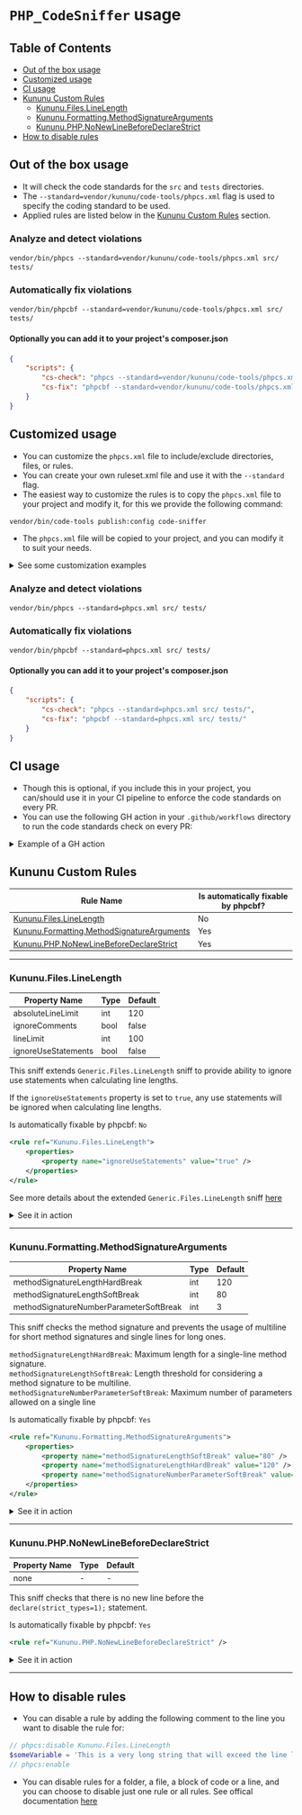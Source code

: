 # `PHP_CodeSniffer` usage

## Table of Contents
- [Out of the box usage](#out-of-the-box-usage)
- [Customized usage](#customized-usage)
- [CI usage](#ci-usage)
- [Kununu Custom Rules](#kununu-custom-rules)
  - [Kununu.Files.LineLength](#kununufileslinelength)
  - [Kununu.Formatting.MethodSignatureArguments](#kununuformattingmethodsignaturearguments)
  - [Kununu.PHP.NoNewLineBeforeDeclareStrict](#kununuphpnonewlinebeforedeclarestrict)
- [How to disable rules](#how-to-disable-rules)

## Out of the box usage
- It will check the code standards for the `src` and `tests` directories.
- The `--standard=vendor/kununu/code-tools/phpcs.xml` flag is used to specify the coding standard to be used.
- Applied rules are listed below in the [Kununu Custom Rules](#kununu-custom-rules) section.

### Analyze and detect violations
```console
vendor/bin/phpcs --standard=vendor/kununu/code-tools/phpcs.xml src/ tests/
```

### Automatically fix violations
```console
vendor/bin/phpcbf --standard=vendor/kununu/code-tools/phpcs.xml src/ tests/
```

#### Optionally you can add it to your project's composer.json
```json
{
    "scripts": {
        "cs-check": "phpcs --standard=vendor/kununu/code-tools/phpcs.xml src/ tests/",
        "cs-fix": "phpcbf --standard=vendor/kununu/code-tools/phpcs.xml src/ tests/"
    }
}
```

## Customized usage
- You can customize the `phpcs.xml` file to include/exclude directories, files, or rules.
- You can create your own ruleset.xml file and use it with the `--standard` flag.
- The easiest way to customize the rules is to copy the `phpcs.xml` file to your project and modify it, for this we provide the following command:

```console
vendor/bin/code-tools publish:config code-sniffer
```

- The `phpcs.xml` file will be copied to your project, and you can modify it to suit your needs.

<details>
  <summary>See some customization examples</summary>

Example of a customized `phpcs.xml` to include only the `Kununu.PHP.NoNewLineBeforeDeclareStrict` rule:
```xml
<?xml version="1.0"?>
<ruleset name="Custom">
    <config name="installed_paths" value="../../kununu/code-tools"/>

    <arg name="basepath" value="."/>
    <arg name="colors"/>
    <arg name="parallel" value="75"/>
    <arg value="p"/>
    <arg value="n"/>

    <description>Custom coding standard</description>

    <file>src</file>
    <file>tests</file>

    <exclude-pattern>*/tests/.results/*</exclude-pattern>

    <!-- Include only NoNewLineBeforeDeclareStrict sniff -->
    <rule ref="Kununu.PHP.NoNewLineBeforeDeclareStrict"/>
</ruleset>
```

Example of a customized `phpcs.xml` to include all Kununu rules except the `Kununu.Files.LineLength` rule:
```xml
<?xml version="1.0"?>
<ruleset name="code-tools">
    <config name="installed_paths" value="../../kununu/code-tools"/>

    <file>src</file>
    <file>tests</file>

    <arg name="basepath" value="."/>
    <arg name="colors"/>
    <arg name="parallel" value="75"/>
    <arg value="p"/>
    <arg value="n"/>

    <!-- Include all Kununu rules except Kununu.Files.LineLength -->
    <rule ref="Kununu">
        <exclude name="Kununu.Files.LineLength"/>
    </rule>
</ruleset>
```

Example of a customized `phpcs.xml` to include all Kununu rules + rules from other standards:
```xml
<?xml version="1.0"?>
<ruleset name="code-tools">
    <config name="installed_paths" value="../../kununu/code-tools"/>

    <file>src</file>
    <file>tests</file>

    <arg name="basepath" value="."/>
    <arg name="colors"/>
    <arg name="parallel" value="75"/>
    <arg value="p"/>
    <arg value="n"/>

    <!-- Include all Kununu rules -->
    <rule ref="Kununu"/>
    
    <!-- Include PSR12 rules -->
    <rule ref="PSR12"/>
</ruleset>
```

> **Warning!!!**  
> Be careful when including rules, as some rules may conflict with other rules or standards.

</details>

### Analyze and detect violations
```console
vendor/bin/phpcs --standard=phpcs.xml src/ tests/
```

### Automatically fix violations
```console
vendor/bin/phpcbf --standard=phpcs.xml src/ tests/
```

#### Optionally you can add it to your project's composer.json
```json
{
    "scripts": {
        "cs-check": "phpcs --standard=phpcs.xml src/ tests/",
        "cs-fix": "phpcbf --standard=phpcs.xml src/ tests/"
    }
}
```

## CI usage
- Though this is optional, if you include this in your project, you can/should use it in your CI pipeline to enforce the code standards on every PR.
- You can use the following GH action in your `.github/workflows` directory to run the code standards check on every PR:

<details>
  <summary>Example of a GH action</summary>

  ```yaml
  name: CI
  on:
    pull_request:

  jobs:
    cs:
      name: cs
      runs-on: ubuntu-latest
      steps:
        - uses: actions/checkout@v4

        - name: Setup PHP
          uses: shivammathur/setup-php@v2
          with:
            php-version: '8.3'
            coverage: none

        - name: Cache Composer dependencies
          uses: actions/cache@v4
          with:
            path: /tmp/composer-cache
            key: ${{ runner.os }}-composer-${{ hashFiles('**/composer.lock') }}
            restore-keys: ${{ runner.os }}-composer

        - name: Install composer dependencies
          uses: php-actions/composer@v6
          with:
            php_version: '8.3'
            version: 2
            args: --optimize-autoloader --no-progress --no-interaction
            ssh_key: ${{ secrets.CLONE_SSH_KEY }}
            ssh_key_pub: ${{ secrets.CLONE_SSH_KEY_PUB }}

        - name: Run code style sniffers
          run: vendor/bin/phpcs --standard=vendor/kununu/code-tools/phpcs.xml #adjust the path to your phpcs.xml file if needed
 ```
</details>

## Kununu Custom Rules

| Rule Name                                                                               | Is automatically fixable by phpcbf? |
|-----------------------------------------------------------------------------------------|-------------------------------------|
| [Kununu.Files.LineLength](#kununufileslinelength)                                       | No                                  |
| [Kununu.Formatting.MethodSignatureArguments](#kununuformattingmethodsignaturearguments) | Yes                                 |
| [Kununu.PHP.NoNewLineBeforeDeclareStrict](#kununuphpnonewlinebeforedeclarestrict)       | Yes                                 |

-----

### Kununu.Files.LineLength

| Property Name       | Type | Default | 
|---------------------|------|---------|
| absoluteLineLimit   | int  | 120     |
| ignoreComments      | bool | false   |
| lineLimit           | int  | 100     |
| ignoreUseStatements | bool | false   |

This sniff extends `Generic.Files.LineLength` sniff to provide ability to ignore use statements when calculating line lengths.

If the `ignoreUseStatements` property is set to `true`, any use statements will be ignored when calculating line lengths.

Is automatically fixable by phpcbf: `No`

```xml
<rule ref="Kununu.Files.LineLength">
    <properties>
        <property name="ignoreUseStatements" value="true" />
    </properties>
</rule>
```

See more details about the extended `Generic.Files.LineLength` sniff [here](https://github.com/PHPCSStandards/PHP_CodeSniffer/wiki/Customisable-Sniff-Properties#genericfileslinelength)

<details>
  <summary>See it in action</summary>

- **phpcs**
- ![kununu/code-tools](/docs/CodeSniffer/screenshots/phpcs-line-length.png)
- **git diff**
- ![kununu/code-tools](/docs/CodeSniffer/screenshots/git-diff-line-length.png)
</details>

-----

### Kununu.Formatting.MethodSignatureArguments

| Property Name                           | Type | Default | 
|-----------------------------------------|------|---------|
| methodSignatureLengthHardBreak          | int  | 120     |
| methodSignatureLengthSoftBreak          | int  | 80      |
| methodSignatureNumberParameterSoftBreak | int  | 3       |

This sniff checks the method signature and  prevents the usage of multiline for short method signatures and single lines for long ones.

`methodSignatureLengthHardBreak`: Maximum length for a single-line method signature.  
`methodSignatureLengthSoftBreak`: Length threshold for considering a method signature to be multiline.  
`methodSignatureNumberParameterSoftBreak`: Maximum number of parameters allowed on a single line

Is automatically fixable by phpcbf: `Yes`

```xml
<rule ref="Kununu.Formatting.MethodSignatureArguments">
    <properties>
        <property name="methodSignatureLengthSoftBreak" value="80" />
        <property name="methodSignatureLengthHardBreak" value="120" />
        <property name="methodSignatureNumberParameterSoftBreak" value="3" />
    </properties>
</rule>
```

<details>
  <summary>See it in action</summary>

- **phpcs**
- ![kununu/code-tools](/docs/CodeSniffer/screenshots/phpcs-MethodSignatureArguments.png)
- **phpcbf**
- ![kununu/code-tools](/docs/CodeSniffer/screenshots/phpcbf-MethodSignatureArguments.png)
- **git diff**
- ![kununu/code-tools](/docs/CodeSniffer/screenshots/git-diff-MethodSignatureArguments.png)
</details>

-----

### Kununu.PHP.NoNewLineBeforeDeclareStrict
| Property Name | Type | Default | 
|---------------|------|---------|
| none          | -    | -       |

This sniff checks that there is no new line before the `declare(strict_types=1);` statement.

Is automatically fixable by phpcbf: `Yes`

```xml
<rule ref="Kununu.PHP.NoNewLineBeforeDeclareStrict" />
```
<details>
  <summary>See it in action</summary>

- **phpcs**
- ![kununu/code-tools](/docs/CodeSniffer/screenshots/cs-check-no-empty-line.png)
- **phpcbf**
- ![kununu/code-tools](/docs/CodeSniffer/screenshots/cs-fix-no-empty-line.png)
- **git diff**
- ![kununu/code-tools](/docs/CodeSniffer/screenshots/git-diff-no-empty-line.png)
</details>

-----

## How to disable rules

- You can disable a rule by adding the following comment to the line you want to disable the rule for:
```php
// phpcs:disable Kununu.Files.LineLength
$someVariable = 'This is a very long string that will exceed the line length limit';
// phpcs:enable 
```

- You can disable rules for a folder, a file, a block of code or a line, and you can choose to disable just one rule or all rules. See offical documentation [here](https://github.com/PHPCSStandards/PHP_CodeSniffer/wiki/Advanced-Usage#ignoring-files-and-folders)